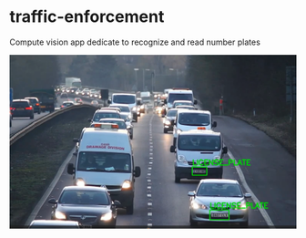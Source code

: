 # traffic-enforcement

Compute vision app dedícate to recognize and read number plates

![Results after 10 epochs](assets/results.png)
